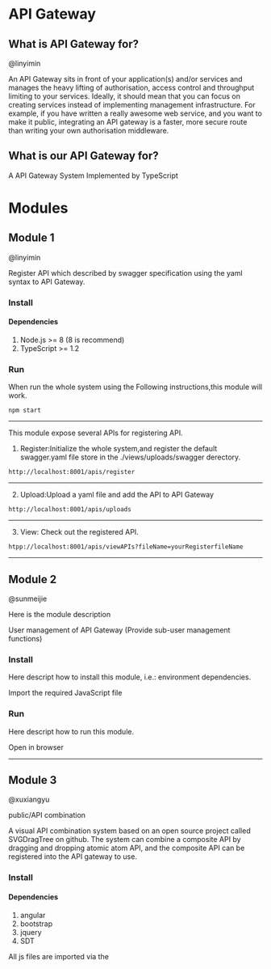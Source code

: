# API Gateway
## What is API Gateway for?
@linyimin

An API Gateway sits in front of your application(s) and/or services and manages the heavy lifting of authorisation, access control and throughput limiting to your services. Ideally, it should mean that you can focus on creating services instead of implementing management infrastructure. For example, if you have written a really awesome web service, and you want to make it public, integrating an API gateway is a faster, more secure route than writing your own authorisation middleware.

## What is our API Gateway for?
A API Gateway System Implemented by TypeScript

# Modules

## Module 1

@linyimin

Register API which described by swagger specification using the yaml syntax to API Gateway.

### Install

#### Dependencies

1. Node.js >= 8 (8 is recommend)
2. TypeScript >= 1.2

### Run

When run the whole system using the Following instructions,this module will work.

```
npm start
```

------

This module expose several APIs for registering API.

1. Register:Initialize the whole system,and register the default swagger.yaml file store in the ./views/uploads/swagger derectory.

```
http://localhost:8001/apis/register
```
------

2. Upload:Upload a yaml file and add the API to API Gateway

```
http://localhost:8001/apis/uploads
```

------

3. View: Check out the registered API.

```
htpp://localhost:8001/apis/viewAPIs?fileName=yourRegisterfileName
```

------


## Module 2

@sunmeijie

Here is the module description

User management of API Gateway (Provide sub-user management functions)

### Install

Here descript how to install this module, i.e.: environment dependencies.

Import the required JavaScript file

### Run

Here descript how to run this module.

Open in browser

------


## Module 3

@xuxiangyu

public/API combination

A visual API combination system based on an open source project called SVGDragTree on github.
The system can combine a composite API by dragging and dropping atomic atom API, and the composite API can be registered into the API gateway to use.

### Install

#### Dependencies

1. angular
2. bootstrap
3. jquery
4. SDT

All js files are imported via the <script> tag：

```
<script src="framework/jquery.min.js" type="text/javascript"></script>
<script src="framework/bootstrap.min.js"></script>
<script src="framework/angular.js"></script>
<script src="framework/SDT.js" type="text/javascript" defer="defer" charset="utf-8"></script>
```

### Run

The system can be run by opening "index.html" directly in the browser.

All types of APIs are displayed on the left side of the system. By dragging and dropping the node onto the canvas, click on the node to see all the properties of the API in the property setting area on the right, and it can be set. We can set the API to be synchronized or asynchronous execution, the implementation of the conditions, and so on.  click Save, the atomic API is set to be completed.

After setting up all the atomic APIs, click "Register" to register the combined combination API into the API gateway and use it.

------

## Module 4 

@konghuihui 

API GateWay is a scalable, open source API Layer. API GateWay provides functionalities and services such as requests routing, authentication, Service monitoring, etc. 

### Managing APIs 

The page of Managing APIs include descriptions of the fields to which the API sets belong. Click on a field to view the classification information of all  API information and add, modify, and delete the specified APIs. 

### Install

  #### Dependencies

1. angular.js
2. bootstrap

------

Import the JavaScript file:  

```
 <script src="js/angular-1.3.0.js"></script> 
<script src="js/angular-animate.js"></script>
 <script src="js/angular-ui-router.js"></script> 
<script src="UIRoute3.js"></script> 
```

### Run 

Download UI-Router: 

```
 https://angular-ui.github.io/ 
```

You can now run your API GateWay by opening UIRoute3.html in your browser.

------


## Module 5

@WuChaoYu

According to different rules, the gateway forwards user requests

### Install

#### Dependencies

1. Node.js >= 8 (8 is recommended)
2. TypeScript >= 1.2

### Run

When run the whole system using the Following instructions,this module will work.

```
npm start
```

------
You can now visit :localhost:8002/?type=xxx,  xxx Indicates different request parameters。



### A template of swagger file:

@linyimin

```
swagger: "2.0"
info:
  version: "0.0.1"
  # 指定需要注册API服务的公司标号
  x-appId: "001"
  # 服务实际提供服务的域名地址
  x-realhost: www.linyimin.club:10010
  # 发布者名称
  x-publisher: 林贻民
  # 指定项目名称
  title: A simple API Gateway
   
# API网关向外提供访问服务的域名地址
host: www.linyimin.club:8000
# 所有API相同的前缀 
basePath: /
schemes:
  - http
  - https
consumes:
  - application/json
produces:
  - application/json
# Description of API service
paths:
  /bookTo:
    # API对应的标识号
    x-ID: "001"
    # API的名称
    x-name: "airlineBookTo"
    get:
      description: 预订往航班机票
      deprecated: false
      tags:
        - "机票"
      parameters:
        - name: isBuy
          in: query
          description: 机票购买是否成功，true为成功，false为失败
          required: false
          type: boolean
      responses:
        "200":
          description: Success
          schema:
            # a pointer to a definition
            $ref: "#/definitions/ServiceResponse"
        # responses may fall through to errors
        default:
          description: Error
          schema:
            $ref: "#/definitions/ErrorResponse"
# complex objects have schema definitions
definitions:
  ServiceResponse:
    required:
      - message
    properties:
      message:
        type: string
  ErrorResponse:
    required:
      - message
    properties:
      message:
        type: string
```

